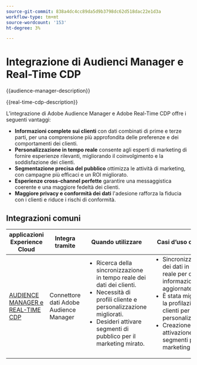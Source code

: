 ```yaml
---
source-git-commit: 838a4dc4cc89da5d9b3798dc62d518dac22e1d3a
workflow-type: tm+mt
source-wordcount: '153'
ht-degree: 3%

---
```



# Integrazione di Audienci Manager e Real-Time CDP

{{audience-manager-description}}

{{real-time-cdp-description}}

L’integrazione di Adobe Audience Manager e Adobe Real-Time CDP offre i seguenti vantaggi:

+ **Informazioni complete sui clienti** con dati combinati di prime e terze parti, per una comprensione più approfondita delle preferenze e dei comportamenti dei clienti.
+ **Personalizzazione in tempo reale** consente agli esperti di marketing di fornire esperienze rilevanti, migliorando il coinvolgimento e la soddisfazione dei clienti.
+ **Segmentazione precisa del pubblico** ottimizza le attività di marketing, con campagne più efficaci e un ROI migliorato.
+ **Esperienze cross-channel perfette** garantire una messaggistica coerente e una maggiore fedeltà dei clienti.
+ **Maggiore privacy e conformità dei dati** l&#39;adesione rafforza la fiducia con i clienti e riduce i rischi di conformità.

## Integrazioni comuni

<table>
    <thead>
        <tr>
            <th>applicazioni Experience Cloud</th>
            <th>Integra tramite</th>
            <th>Quando utilizzare</th>
            <th>Casi d’uso comuni</th>
        </tr>
    </thead>
    <tbody>
        <tr>
            <td>
                <a href="https://experienceleague.adobe.com/docs/platform-learn/tutorials/sources/ingest-data-from-aam.html" target="_blank" rel="noreferrer">AUDIENCE MANAGER e REAL-TIME CDP</a>
            </td>
            <td>Connettore dati Adobe Audience Manager</td>
            <td>
                <ul style="margin-top: 0;">
                    <li>Ricerca della sincronizzazione in tempo reale dei dati dei clienti.</li>
                    <li>Necessità di profili cliente e personalizzazione migliorati.</li>
                    <li>Desideri attivare segmenti di pubblico per il marketing mirato.</li>
                </ul>
            </td>
            <td>
                <ul style="margin-top: 0;">
                    <li>Sincronizzazione dei dati in tempo reale per ottenere informazioni aggiornate.</li>
                    <li>È stata migliorata la profilazione dei clienti per la personalizzazione.</li>
                    <li>Creazione e attivazione di segmenti per il marketing mirato.</li>
                </ul>
            </td>
        </tr>
    </tbody>
</table>
